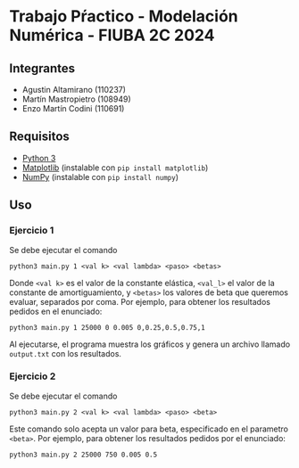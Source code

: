 # Trabajo Pŕactico - Modelación Numérica - FIUBA 2C 2024

## Integrantes

- Agustin Altamirano (110237)
- Martín Mastropietro (108949)
- Enzo Martín Codini (110691)

## Requisitos

- [Python 3](https://www.python.org/)
- [Matplotlib](https://matplotlib.org/) (instalable con `pip install matplotlib`)
- [NumPy](https://numpy.org/) (instalable con `pip install numpy`) 

## Uso

### Ejercicio 1

Se debe ejecutar el comando

`python3 main.py 1 <val k> <val lambda> <paso> <betas>`

Donde `<val k>` es el valor de la constante elástica, `<val_l>` el valor de la constante de amortiguamiento, y `<betas>` los valores de beta que queremos evaluar, separados por coma. Por ejemplo, para obtener los resultados pedidos en el enunciado:

`python3 main.py 1 25000 0 0.005 0,0.25,0.5,0.75,1`

Al ejecutarse, el programa muestra los gráficos y genera un archivo llamado `output.txt` con los resultados.

### Ejercicio 2

Se debe ejecutar el comando

`python3 main.py 2 <val k> <val lambda> <paso> <beta>`

Este comando solo acepta un valor para beta, especificado en el parametro `<beta>`. Por ejemplo, para obtener los resultados pedidos por el enunciado:

`python3 main.py 2 25000 750 0.005 0.5`
